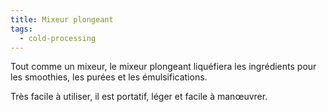 ```yaml
---
title: Mixeur plongeant
tags:
  - cold-processing
---
```

T﻿out comme un mixeur, le mixeur plongeant liquéfiera les ingrédients pour les smoothies, les purées et les émulsifications.

Très facile à utiliser, il est portatif, léger et facile à manœuvrer.